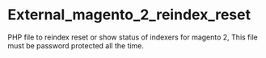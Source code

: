 # External_magento_2_reindex_reset
PHP file to reindex reset or show status of indexers for magento 2, This file must be password protected all the time.
